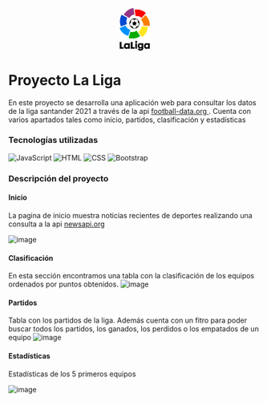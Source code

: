 
<p align="center">
  <img src="https://github.com/Irenegdp94/Project2_LaLiga/blob/master/images/logo.jpeg" alt="logo" width="60"/>
</p>

# Proyecto La Liga
En este proyecto se desarrolla una aplicación web para consultar los datos de la liga santander 2021 a través de la api <a href="https://www.football-data.org"> football-data.org </a>. Cuenta con varios apartados tales como inicio, partidos, clasificación y estadísticas

### Tecnologías utilizadas
![JavaScript](https://img.shields.io/static/v1?label=&labelColor=F1F1F2&message=JavaScript&color=black&logo=javaScript&style=flat-square)
![HTML](https://img.shields.io/static/v1?label=&labelColor=F1F1F2&message=HTML&color=F46246&logo=HTML5&style=flat-square)
![CSS](https://img.shields.io/static/v1?label=&labelColor=F1F1F2&message=CSS&color=145da0&logo=CSS3&logoColor=blue&style=flat-square)
![Bootstrap](https://img.shields.io/static/v1?label=&labelColor=F1F1F2&message=Bootstrap&color=49326B&logo=Bootstrap&style=flat-square)  

### Descripción del proyecto
#### Inicio
La pagina de inicio muestra noticias recientes de deportes realizando una consulta a la api <a href="https://newsapi.org"> newsapi.org </a>  

![image](https://user-images.githubusercontent.com/77295901/147590247-48df9a6f-8b03-4627-b7fd-48ed82f75882.png)  

#### Clasificación
En esta sección encontramos una tabla con la clasificación de los equipos ordenados por puntos obtenidos.
![image](https://user-images.githubusercontent.com/77295901/147590525-48b46dc4-b10a-4d8e-afe1-7e3394736e7a.png)

#### Partidos  
Tabla con los partidos de la liga. Además cuenta con un fitro para poder buscar todos los partidos, los ganados, los perdidos o los empatados de un equipo 
![image](https://user-images.githubusercontent.com/77295901/147590623-5f8e92d4-d284-416b-b4fb-4d51f161dc17.png)

#### Estadísticas
Estadísticas de los 5 primeros equipos  

![image](https://user-images.githubusercontent.com/77295901/147591110-a77cc9f0-002d-4d8f-8431-944800bfc218.png)





